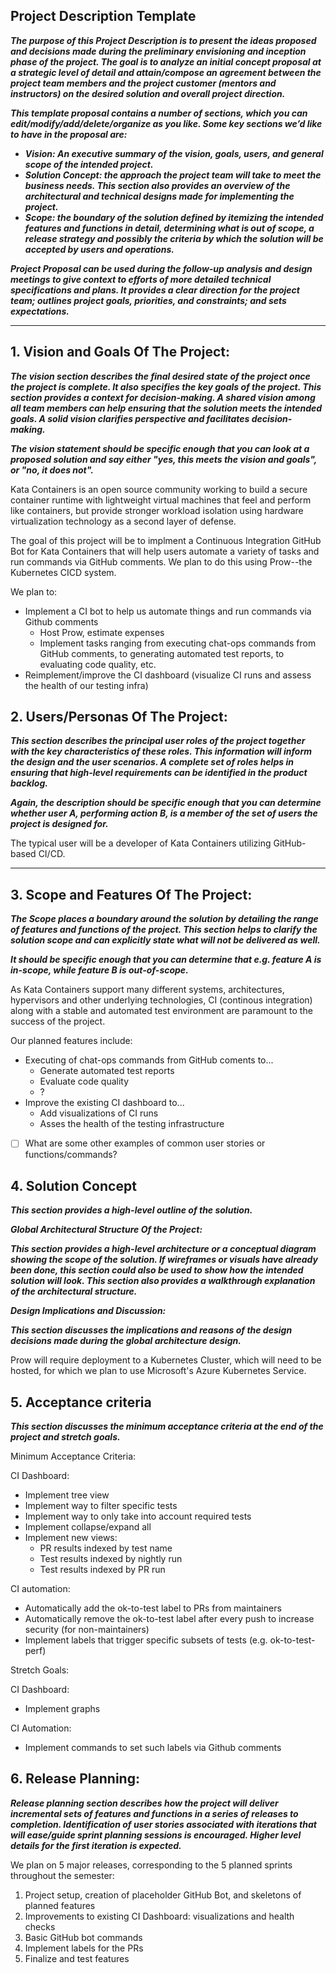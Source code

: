 ## Project Description Template

***The purpose of this Project Description is to present the ideas proposed and decisions made during the preliminary envisioning and inception phase of the project. The goal is to analyze an initial concept proposal at a strategic level of detail and attain/compose an agreement between the project team members and the project customer (mentors and instructors) on the desired solution and overall project direction.***

***This template proposal contains a number of sections, which you can edit/modify/add/delete/organize as you like.  Some key sections we’d like to have in the proposal are:***

- ***Vision: An executive summary of the vision, goals, users, and general scope of the intended project.***
- ***Solution Concept: the approach the project team will take to meet the business needs. This section also provides an overview of the architectural and technical designs made for implementing the project.***
- ***Scope: the boundary of the solution defined by itemizing the intended features and functions in detail, determining what is out of scope, a release strategy and possibly the criteria by which the solution will be accepted by users and operations.***

***Project Proposal can be used during the follow-up analysis and design meetings to give context to efforts of more detailed technical specifications and plans. It provides a clear direction for the project team; outlines project goals, priorities, and constraints; and sets expectations.***

---

## 1.   Vision and Goals Of The Project:

***The vision section describes the final desired state of the project once the project is complete. It also specifies the key goals of the project. This section provides a context for decision-making. A shared vision among all team members can help ensuring that the solution meets the intended goals. A solid vision clarifies perspective and facilitates decision-making.***

***The vision statement should be specific enough that you can look at a proposed solution and say either "yes, this meets the vision and goals", or "no, it does not".***

Kata Containers is an open source community working to build a secure container runtime with lightweight virtual machines that feel and perform like containers, but provide stronger workload isolation using hardware virtualization technology as a second layer of defense.

The goal of this project will be to implment a Continuous Integration GitHub Bot for Kata Containers that will help users automate a variety of tasks and run commands via GitHub comments.  We plan to do this using Prow--the Kubernetes CICD system.

We plan to:

- Implement a CI bot to help us automate things and run commands via Github comments
  - Host Prow, estimate expenses
  - Implement tasks ranging from executing chat-ops commands from GitHub comments, to generating automated test reports, to evaluating code quality, etc.
- Reimplement/improve the CI dashboard (visualize CI runs and assess the health of our testing infra)

## 2. Users/Personas Of The Project:

***This section describes the principal user roles of the project together with the key characteristics of these roles. This information will inform the design and the user scenarios. A complete set of roles helps in ensuring that high-level requirements can be identified in the product backlog.***

***Again, the description should be specific enough that you can determine whether user A, performing action B, is a member of the set of users the project is designed for.***

The typical user will be a developer of Kata Containers utilizing GitHub-based CI/CD.

---

## 3.   Scope and Features Of The Project:

***The Scope places a boundary around the solution by detailing the range of features and functions of the project. This section helps to clarify the solution scope and can explicitly state what will not be delivered as well.***

***It should be specific enough that you can determine that e.g. feature A is in-scope, while feature B is out-of-scope.***

As Kata Containers support many different systems, architectures, hypervisors and other underlying technologies, CI (continous integration) along with a stable and automated test environment are paramount to the success of the project.

Our planned features include:

* Executing of chat-ops commands from GitHub coments to...
  * Generate automated test reports
  * Evaluate code quality
  * ?
* Improve the existing CI dashboard to...
  * Add visualizations of CI runs
  * Asses the health of the testing infrastructure

* [ ] What are some other examples of common user stories or functions/commands?

## 4. Solution Concept

***This section provides a high-level outline of the solution.***

***Global Architectural Structure Of the Project:***

***This section provides a high-level architecture or a conceptual diagram showing the scope of the solution. If wireframes or visuals have already been done, this section could also be used to show how the intended solution will look. This section also provides a walkthrough explanation of the architectural structure.***

***Design Implications and Discussion:***

***This section discusses the implications and reasons of the design decisions made during the global architecture design.***

Prow will require deployment to a Kubernetes Cluster, which will need to be hosted, for which we plan to use Microsoft's Azure Kubernetes Service.

## 5. Acceptance criteria

***This section discusses the minimum acceptance criteria at the end of the project and stretch goals.***

Minimum Acceptance Criteria:

CI Dashboard:
- Implement tree view
- Implement way to filter specific tests
- Implement way to only take into account required tests
- Implement collapse/expand all
- Implement new views:
  - PR results indexed by test name
  - Test results indexed by nightly run
  - Test results indexed by PR run
  
CI automation:
- Automatically add the ok-to-test label to PRs from maintainers
- Automatically remove the ok-to-test label after every push to increase security (for non-maintainers)
- Implement labels that trigger specific subsets of tests (e.g. ok-to-test-perf)

Stretch Goals:

CI Dashboard:
- Implement graphs 

CI Automation:
- Implement commands to set such labels via Github comments

## 6.  Release Planning:

***Release planning section describes how the project will deliver incremental sets of features and functions in a series of releases to completion. Identification of user stories associated with iterations that will ease/guide sprint planning sessions is encouraged. Higher level details for the first iteration is expected.***

We plan on 5 major releases, corresponding to the 5 planned sprints throughout the semester:

1. Project setup, creation of placeholder GitHub Bot, and skeletons of planned features
2. Improvements to existing CI Dashboard: visualizations and health checks
3. Basic GitHub bot commands
4. Implement labels for the PRs
5. Finalize and test features
